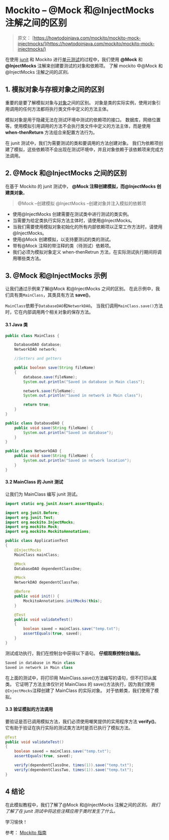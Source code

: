 # Mockito – @Mock 和@InjectMocks 注解之间的区别

> 原文： [https://howtodoinjava.com/mockito/mockito-mock-injectmocks/](https://howtodoinjava.com/mockito/mockito-mock-injectmocks/)

在使用 [junit](https://howtodoinjava.com/junit-4/) 和 Mockito 进行[单元测试](https://howtodoinjava.com/best-practices/unit-testing-best-practices-junit-reference-guide/)的过程中，我们使用 **@Mock** 和 **@InjectMocks** 注解来创建要测试的对象和依赖项。 了解 mockito 中@Mock 和@InjectMocks 注解之间的*区别。*

## 1\. 模拟对象与存根对象之间的区别

重要的是要了解模拟对象与[对象](https://howtodoinjava.com/java/basics/how-to-create-a-class-in-java/)之间的区别。 对象是类的实际实例，使用对象引用调用的任何方法都将执行类文件中定义的方法主体。

模拟对象是用于隐藏无法在测试环境中测试的依赖项的接口。 数据库，网络位置等。使用模拟引用调用的方法不会执行类文件中定义的方法主体，而是使用 **when-thenReturn** 方法组合来配置方法行为。

在 junit 测试中，我们为需要测试的类和要调用的方法创建对象。 我们为依赖项创建了模拟，这些依赖项不会出现在测试环境中，并且对象依赖于该依赖项来完成方法调用。

## 2\. @Mock 和@InjectMocks 之间的区别

在基于 Mockito 的 junit 测试中， **@Mock 注释创建模拟，而@InjectMocks 创建类对象**。

> @Mock –创建模拟
> @InjectMocks –创建对象并注入模拟的依赖项

*   使用@InjectMocks 创建需要在测试类中进行测试的类实例。
*   当需要为给定类执行实际方法主体时，请使用@InjectMocks。
*   当我们需要使用模拟对象初始化的所有内部依赖项以正常工作方法时，请使用@InjectMocks。
*   使用@Mock 创建模拟，以支持要测试的类的测试。
*   带有@Mock 注释的带注释的类（待测试）依赖项。
*   我们必须为模拟对象定义 when-thenRetrun 方法，在实际测试执行期间将调用哪些类方法。

## 3\. @Mock 和@InjectMocks 示例

让我们通过示例来了解@Mock 和@InjectMocks 之间的区别。 在此示例中，我们具有类`MainClass`，其类具有方法 **save()**。

`MainClass`依赖于`DatabaseDAO`和`NetworkDAO`。 当我们调用`MainClass.save()`方法时，它在内部调用两个相关对象的保存方法。

#### 3.1 Java 类

```java
public class MainClass {

	DatabaseDAO database;
	NetworkDAO network;

	//Setters and getters

	public boolean save(String fileName) 
	{
		database.save(fileName);
		System.out.println("Saved in database in Main class");

		network.save(fileName);
		System.out.println("Saved in network in Main class");

		return true;
	}
}

```

```java
public class DatabaseDAO {
	public void save(String fileName) {
		System.out.println("Saved in database");
	}
}

```

```java
public class NetworkDAO {
	public void save(String fileName) {
		System.out.println("Saved in network location");
	}
}

```

#### 3.2 MainClass 的 Junit 测试

让我们为 MainClass 编写 junit 测试。

```java
import static org.junit.Assert.assertEquals;

import org.junit.Before;
import org.junit.Test;
import org.mockito.InjectMocks;
import org.mockito.Mock;
import org.mockito.MockitoAnnotations;

public class ApplicationTest 
{
	@InjectMocks
	MainClass mainClass;

	@Mock
	DatabaseDAO dependentClassOne;

	@Mock
	NetworkDAO dependentClassTwo;

	@Before
	public void init() {
		MockitoAnnotations.initMocks(this);
	}

	@Test
	public void validateTest()
	{
		boolean saved = mainClass.save("temp.txt");
		assertEquals(true, saved);
	}
}

```

测试成功执行，我们在控制台中获得以下语句。 **仔细观察控制台输出。**

```java
Saved in database in Main class
Saved in network in Main class

```

在上面的测试中，将打印用 MainClass.save()方法编写的语句，但不打印从属类。 它证明了方法主体仅针对 MainClass 的 save()方法执行，因为我们使用`@InjectMocks`注释创建了 MainClass 的实际对象。 对于依赖类，我们使用了模拟。

#### 3.3 验证模拟的方法调用

要验证是否已调用模拟方法，我们必须使用嘲笑提供的实用程序方法 **verify()**。 它有助于验证在执行实际的测试类方法时是否已执行了模拟方法。

```java
@Test
public void validateTest()
{
	boolean saved = mainClass.save("temp.txt");
	assertEquals(true, saved);

	verify(dependentClassOne, times(1)).save("temp.txt");
	verify(dependentClassTwo, times(1)).save("temp.txt");
}

```

## 4 结论

在此模拟教程中，我们了解了@Mock 和@InjectMocks 注解之间的*区别。 我们了解了在 junit 测试中将这些注释应用于类时发生了什么。*

学习愉快！

参考： [Mockito 指南](https://static.javadoc.io/org.mockito/mockito-core/2.23.4/org/mockito/Mockito.html)